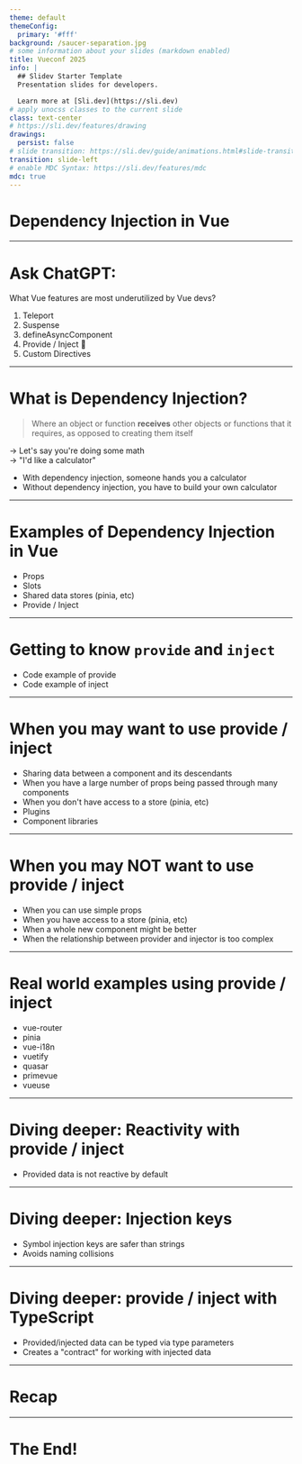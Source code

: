 ```yaml
---
theme: default
themeConfig:
  primary: '#fff'
background: /saucer-separation.jpg
# some information about your slides (markdown enabled)
title: Vueconf 2025
info: |
  ## Slidev Starter Template
  Presentation slides for developers.

  Learn more at [Sli.dev](https://sli.dev)
# apply unocss classes to the current slide
class: text-center
# https://sli.dev/features/drawing
drawings:
  persist: false
# slide transition: https://sli.dev/guide/animations.html#slide-transitions
transition: slide-left
# enable MDC Syntax: https://sli.dev/features/mdc
mdc: true
---
```


# Dependency Injection in Vue

---

# Ask ChatGPT:
What Vue features are most underutilized by Vue devs?

1. Teleport
2. Suspense
3. defineAsyncComponent
4. Provide / Inject 🌟
5. Custom Directives

<!-- TODO: Insert nature-of-the-universe image -->

---

# What is Dependency Injection?

> Where an object or function **receives** other objects or functions that it requires, as opposed to creating them itself

<div class="mt-2 mb-8" />

<div v-click class="mb-2"> → Let's say you're doing some math </div>
<div v-click> → "I'd like a calculator" </div>
<ul class="ml-8">
  <li v-click> With dependency injection, someone hands you a calculator </li>
  <li v-click> Without dependency injection, you have to build your own calculator </li>
</ul>

<!-- TODO: Insert image of TNG engineering -->

---

# Examples of Dependency Injection in Vue

<ul>
  <li> Props </li>
  <li> Slots </li>
  <li> Shared data stores (pinia, etc) </li>
  <li class="examples__provide-inject" v-mark.circle.orange> Provide / Inject </li>
</ul>

<style>
  .examples__provide-inject {
    width: 130px;
  }
</style>

---

# Getting to know `provide` and `inject`

<ul>
  <li> Code example of provide </li>
  <li> Code example of inject </li>
</ul>

---

# When you may want to use provide / inject

<ul>
  <li> Sharing data between a component and its descendants </li>
  <li> When you have a large number of props being passed through many components </li>
  <li> When you don't have access to a store (pinia, etc) </li>
  <li> Plugins </li>
  <li> Component libraries </li>
</ul>

---

# When you may NOT want to use provide / inject

<ul>
  <li> When you can use simple props </li>
  <li> When you have access to a store (pinia, etc) </li>
  <li> When a whole new component might be better </li>
  <li> When the relationship between provider and injector is too complex </li>
</ul>

---

# Real world examples using provide / inject

<ul>
  <li> vue-router </li>
  <li> pinia </li>
  <li> vue-i18n </li>
  <li> vuetify </li>
  <li> quasar </li>
  <li> primevue </li>
  <li> vueuse </li>
</ul>

---

# Diving deeper: Reactivity with provide / inject

- Provided data is not reactive by default

---

# Diving deeper: Injection keys

- Symbol injection keys are safer than strings
- Avoids naming collisions

---

# Diving deeper: provide / inject with TypeScript

- Provided/injected data can be typed via type parameters
- Creates a "contract" for working with injected data

---

# Recap

---

# The End!
